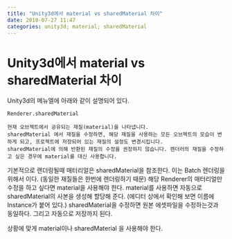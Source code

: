 ```yaml
---
title: "Unity3d에서 material vs sharedMaterial 차이"
date: 2018-07-27 11:47
categories: unity3d; material; sharedMaterial
---
```


# Unity3d에서 material vs sharedMaterial 차이

Unity3d의 메뉴엘에 아래와 같이 설명되어 있다.
```
Renderer.sharedMaterial

현재 오브젝트에서 공유되는 재질(material)을 나타냅니다.
sharedMaterial 에서 재질을 수정하면, 해당 재질을 사용하는 모든 오브젝트의 모습이 변하게 되고, 프로젝트에 저장되어 있는 재질의 설정도 변경시킵니다.
sharedMaterial에 의해 반환된 재질의 수정을 권장하지 않습니다. 렌더러의 재질을 수정하고 싶은 경우에 material를 대신 사용합니다.
```

기본적으로 랜더링될때 매터리얼은 sharedMaterial을 참조한다. 이는 Batch 렌더링을 위해서 이다. (동일한 재질들은 한번에 렌더링하기 때문)
해당 Renderer의 매터리얼만 수정을 하고 싶다면 material을 사용해야 한다. material를 사용하면 자동으로 sharedMaterial의 사본을 생성해 할당해 준다. (에디터 상에서 확인해 보면 이름에 Instance가 붙어 있다.)
sharedMaterial을 수정하면 원본 에셋파일을 수정하는것과 동일하다. 그리고 자동으로 저장까지 된다.

상황에 맞게 material이나 sharedMaterial 을 사용해야 한다.
